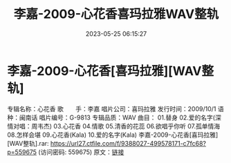 ﻿---
title: 李嘉-2009-心花香喜玛拉雅WAV整轨
date: 2023-05-25 06:15:27
categories: WAV车载音乐、镜像
tags: 华语中文
---
# 李嘉-2009-心花香[喜玛拉雅][WAV整轨]

专辑名称：心花香
歌　　手：李嘉
唱片公司：喜玛拉雅
发行时间：2009/10/1
语 种：闽南话
唱片编号：G-9813
专辑品质：WAV
曲目：
01.替身
02.爱的名字(深情对唱：周韦杰)
03.心花香
04.情歌
05.清香的花蕊
06.欲唱乎你听
07.孤单情海
08.怎样会堪
09.心花香(Kala)
10.爱的名字(Kala)
李嘉-2009-心花香[喜玛拉雅][WAV整轨].rar: https://url27.ctfile.com/f/9388027-499578171-c7fc68?p=559675
(访问密码: 559675)
原文：[链接](https://blog.sina.com.cn/s/blog_1647c7e760103120y.html)